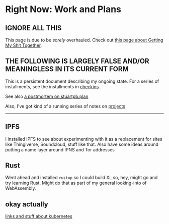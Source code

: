 # Right Now: Work and Plans

## IGNORE ALL THIS

This page is due to be *sorely* overhauled. Check out [this page about Getting My Shit Together][GYST].

[GYST]: 1da0f61f-c2bb-4b9d-99da-e3f07e18556a.md

## THE FOLLOWING IS LARGELY FALSE AND/OR MEANINGLESS IN ITS CURRENT FORM

This is a persistent document describing my ongoing state. For a series of installments, see the installments in [checkins][].

[checkins]: afcfaa78-ef7e-429e-a2ea-0b5c7abaf7b7.md

See also [a postmortem on stuartpb.plan][planfile postmortem]

[planfile postmortem]: f359a1e5-3e4f-4d30-8be3-0d0635c77ea4.md

Also, I've got kind of a running series of notes on [projects][]

[projects]: 8509d6ba-3cdd-418a-82ea-94cc044b6aef.md

---

## IPFS

I installed IPFS to see about experimenting with it as a replacement for sites like Thingiverse, Soundcloud, stuff like that. Also have some ideas around putting a name layer around IPNS and Tor addresses

## Rust

Went ahead and installed `rustup` so I could build Xi, so, hey, might go and try learning Rust. Might do that as part of my general looking-into of WebAssembly.

## okay actually

[links and stuff about kubernetes][k8s]

[k8s]: f7ab56ca-06db-4c96-808f-4d0b0ee47819.md
